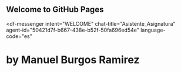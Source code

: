 ## Welcome to GitHub Pages

<script src="https://www.gstatic.com/dialogflow-console/fast/messenger/bootstrap.js?v=1"></script>
<df-messenger
  intent="WELCOME"
  chat-title="Asistente_Asignatura"
  agent-id="50421d7f-b667-438e-b52f-50fa696ed54e"
  language-code="es"
></df-messenger>




# by Manuel Burgos Ramirez
